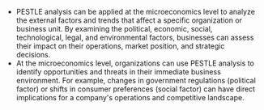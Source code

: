 - PESTLE analysis can be applied at the microeconomics level to analyze the external factors and trends that affect a specific organization or business unit. By examining the political, economic, social, technological, legal, and environmental factors, businesses can assess their impact on their operations, market position, and strategic decisions.
- At the microeconomics level, organizations can use PESTLE analysis to identify opportunities and threats in their immediate business environment. For example, changes in government regulations (political factor) or shifts in consumer preferences (social factor) can have direct implications for a company's operations and competitive landscape.